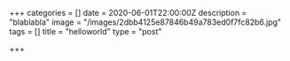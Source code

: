 +++
categories = []
date = 2020-06-01T22:00:00Z
description = "blablabla"
image = "/images/2dbb4125e87846b49a783ed0f7fc82b6.jpg"
tags = []
title = "helloworld"
type = "post"

+++
